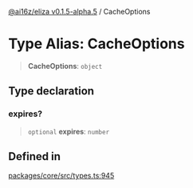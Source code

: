 [@ai16z/eliza v0.1.5-alpha.5](../index.md) / CacheOptions

# Type Alias: CacheOptions

> **CacheOptions**: `object`

## Type declaration

### expires?

> `optional` **expires**: `number`

## Defined in

[packages/core/src/types.ts:945](https://github.com/meliksahgurtemel/eliza/blob/main/packages/core/src/types.ts#L945)
